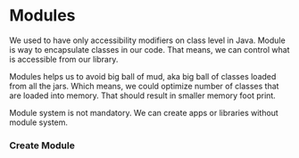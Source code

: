 # Modules

We used to have only accessibility modifiers on class level in Java. Module is way to encapsulate classes in our code. That means, we can control what is accessible from our library. 

Modules helps us to avoid big ball of mud, aka big ball of classes loaded from all the jars. Which means, we could optimize number of classes that are loaded into memory. That should result in smaller memory foot print. 

Module system is not mandatory. We can create apps or libraries without module system.

### Create Module



